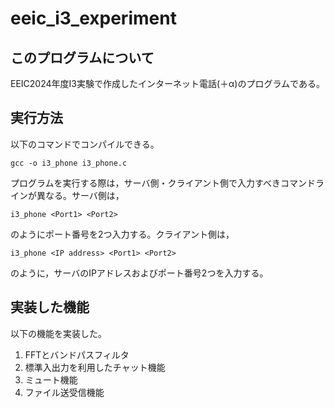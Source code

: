 # eeic_i3_experiment
## このプログラムについて
EEIC2024年度I3実験で作成したインターネット電話(＋α)のプログラムである。

## 実行方法
以下のコマンドでコンパイルできる。
```
gcc -o i3_phone i3_phone.c
```
プログラムを実行する際は，サーバ側・クライアント側で入力すべきコマンドラインが異なる。サーバ側は，
```
i3_phone <Port1> <Port2>
```
のようにポート番号を2つ入力する。クライアント側は，
```
i3_phone <IP address> <Port1> <Port2>
```
のように，サーバのIPアドレスおよびポート番号2つを入力する。

## 実装した機能
以下の機能を実装した。

1. FFTとバンドパスフィルタ
2. 標準入出力を利用したチャット機能
3. ミュート機能
4. ファイル送受信機能